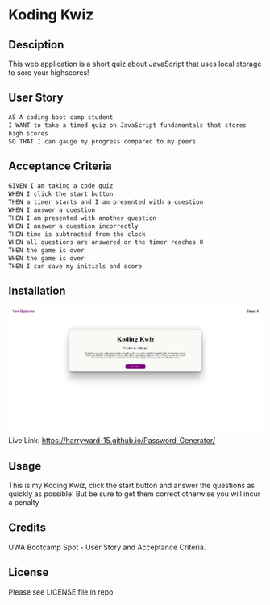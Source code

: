 # Koding Kwiz


## Desciption

This web application is a short quiz about JavaScript that uses local storage to sore your highscores!
## User Story

```
AS A coding boot camp student
I WANT to take a timed quiz on JavaScript fundamentals that stores high scores
SO THAT I can gauge my progress compared to my peers
```

## Acceptance Criteria

```
GIVEN I am taking a code quiz
WHEN I click the start button
THEN a timer starts and I am presented with a question
WHEN I answer a question
THEN I am presented with another question
WHEN I answer a question incorrectly
THEN time is subtracted from the clock
WHEN all questions are answered or the timer reaches 0
THEN the game is over
WHEN the game is over
THEN I can save my initials and score
```

## Installation

![passwordgen img](./assets/mockup.PNG)
Live Link: https://harryward-15.github.io/Password-Generator/

## Usage

This is my Koding Kwiz, click the start button and answer the questions as quickly as possible! But be sure to get them correct otherwise you will incur a penalty

## Credits

UWA Bootcamp Spot - User Story and Acceptance Criteria.

## License

Please see LICENSE file in repo
